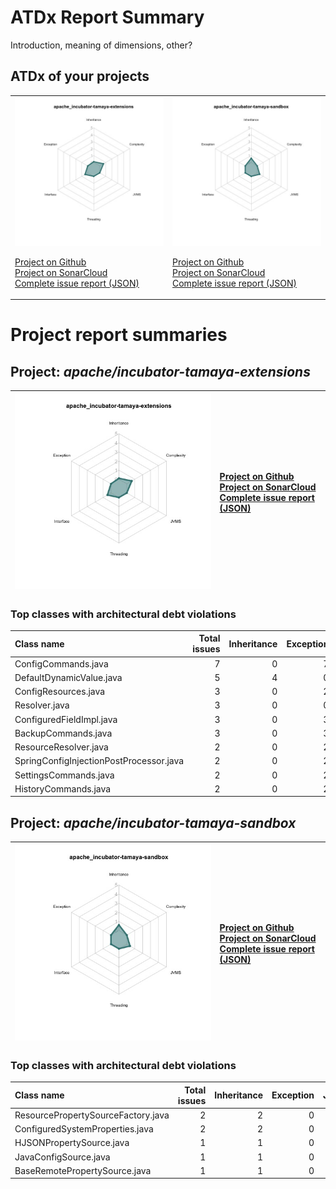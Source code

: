
# ATDx Report Summary

Introduction, meaning of dimensions, other?

## ATDx of your projects
|||
|-|-|
|<img src="https://github.com/robertoverdecchia/ATDx_report_sandbox/blob/master/plots/apache_incubator-tamaya-extensions.jpg"/> <p style="text-align:left">[Project on Github](https://github.com/apache/incubator-tamaya-extensions) <br> [Project on SonarCloud ](https://sonarcloud.io/dashboard?id=apache_incubator-tamaya-extensions) <br> [Complete issue report (JSON)](https://github.com/robertoverdecchia/ATDx_report_sandbox/blob/master/jsons/apache_incubator-tamaya-extensions.json)</p>|<img src="https://github.com/robertoverdecchia/ATDx_report_sandbox/blob/master/plots/apache_incubator-tamaya-sandbox.jpg"/> <p style="text-align:left">[Project on Github](https://github.com/apache/incubator-tamaya-sandbox) <br> [Project on SonarCloud ](https://sonarcloud.io/dashboard?id=apache_incubator-tamaya-sandbox) <br> [Complete issue report (JSON)](https://github.com/robertoverdecchia/ATDx_report_sandbox/blob/master/jsons/apache_incubator-tamaya-sandbox.json)</p>
# Project report summaries
## Project: _apache/incubator-tamaya-extensions_
|<img src="https://github.com/robertoverdecchia/ATDx_report_sandbox/blob/master/plots/apache_incubator-tamaya-extensions.jpg"/>|<p style="text-align:left">[Project on Github](https://github.com/apache/incubator-tamaya-extensions) <br> [Project on SonarCloud ](https://sonarcloud.io/dashboard?id=apache_incubator-tamaya-extensions) <br> [Complete issue report (JSON)](https://github.com/robertoverdecchia/ATDx_report_sandbox/blob/master/jsons/apache_incubator-tamaya-extensions.json)</p>
|-|-|
### Top classes with architectural debt violations
| Class name                              |   Total issues |   Inheritance |   Exception |   JVMS |   Interface |   Threading |   Complexity | Fully qualified name                                                                                      |
|:----------------------------------------|---------------:|--------------:|------------:|-------:|------------:|------------:|-------------:|:----------------------------------------------------------------------------------------------------------|
| ConfigCommands.java                     |              7 |             0 |           7 |      0 |           0 |           0 |            0 | modules/osgi/common/src/main/java/org/apache/tamaya/osgi/commands/ConfigCommands.java                     |
| DefaultDynamicValue.java                |              5 |             4 |           0 |      0 |           1 |           0 |            0 | modules/injection/standalone/src/main/java/org/apache/tamaya/inject/internal/DefaultDynamicValue.java     |
| ConfigResources.java                    |              3 |             0 |           2 |      0 |           1 |           0 |            0 | modules/resources/src/main/java/org/apache/tamaya/resource/ConfigResources.java                           |
| Resolver.java                           |              3 |             0 |           0 |      0 |           3 |           0 |            0 | modules/resolver/src/main/java/org/apache/tamaya/resolver/Resolver.java                                   |
| ConfiguredFieldImpl.java                |              3 |             0 |           3 |      0 |           0 |           0 |            0 | modules/injection/standalone/src/main/java/org/apache/tamaya/inject/internal/ConfiguredFieldImpl.java     |
| BackupCommands.java                     |              3 |             0 |           3 |      0 |           0 |           0 |            0 | modules/osgi/common/src/main/java/org/apache/tamaya/osgi/commands/BackupCommands.java                     |
| ResourceResolver.java                   |              2 |             0 |           2 |      0 |           0 |           0 |            0 | modules/resources/src/main/java/org/apache/tamaya/resource/ResourceResolver.java                          |
| SpringConfigInjectionPostProcessor.java |              2 |             0 |           2 |      0 |           0 |           0 |            0 | modules/spring/src/main/java/org/apache/tamaya/integration/spring/SpringConfigInjectionPostProcessor.java |
| SettingsCommands.java                   |              2 |             0 |           2 |      0 |           0 |           0 |            0 | modules/osgi/gogo-shell/src/main/java/org/apache/tamaya/gogo/shell/SettingsCommands.java                  |
| HistoryCommands.java                    |              2 |             0 |           2 |      0 |           0 |           0 |            0 | modules/osgi/gogo-shell/src/main/java/org/apache/tamaya/gogo/shell/HistoryCommands.java                   |

## Project: _apache/incubator-tamaya-sandbox_
|<img src="https://github.com/robertoverdecchia/ATDx_report_sandbox/blob/master/plots/apache_incubator-tamaya-sandbox.jpg"/>|<p style="text-align:left">[Project on Github](https://github.com/apache/incubator-tamaya-sandbox) <br> [Project on SonarCloud ](https://sonarcloud.io/dashboard?id=apache_incubator-tamaya-sandbox) <br> [Complete issue report (JSON)](https://github.com/robertoverdecchia/ATDx_report_sandbox/blob/master/jsons/apache_incubator-tamaya-sandbox.json)</p>
|-|-|
### Top classes with architectural debt violations
| Class name                         |   Total issues |   Inheritance |   Exception |   JVMS |   Interface |   Threading |   Complexity | Fully qualified name                                                                                      |
|:-----------------------------------|---------------:|--------------:|------------:|-------:|------------:|------------:|-------------:|:----------------------------------------------------------------------------------------------------------|
| ResourcePropertySourceFactory.java |              2 |             2 |           0 |      0 |           0 |           0 |            0 | metamodel/src/main/java/org/apache/tamaya/metamodel/internal/factories/ResourcePropertySourceFactory.java |
| ConfiguredSystemProperties.java    |              2 |             2 |           0 |      0 |           0 |           0 |            0 | configured-sysprops/src/main/java/org/apache/tamaya/sysprops/ConfiguredSystemProperties.java              |
| HJSONPropertySource.java           |              1 |             1 |           0 |      0 |           0 |           0 |            0 | hjson/src/main/java/org/apache/tamaya/hjson/HJSONPropertySource.java                                      |
| JavaConfigSource.java              |              1 |             1 |           0 |      0 |           0 |           0 |            0 | configjsr/src/main/java/org/apache/tamaya/jsr382/JavaConfigSource.java                                    |
| BaseRemotePropertySource.java      |              1 |             1 |           0 |      0 |           0 |           0 |            0 | remote/src/main/java/org/apache/tamaya/remote/BaseRemotePropertySource.java                               |

